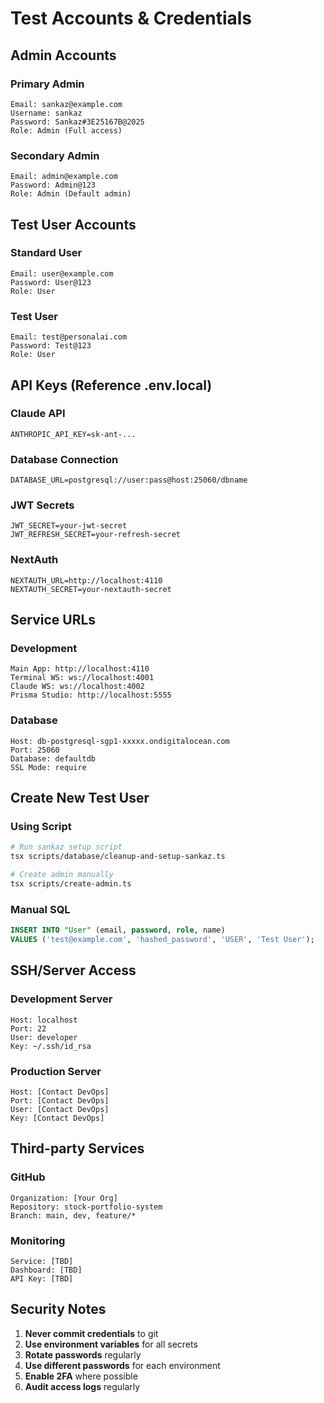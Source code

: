 # Test Accounts & Credentials

## Admin Accounts

### Primary Admin

```
Email: sankaz@example.com
Username: sankaz
Password: Sankaz#3E25167B@2025
Role: Admin (Full access)
```

### Secondary Admin

```
Email: admin@example.com
Password: Admin@123
Role: Admin (Default admin)
```

## Test User Accounts

### Standard User

```
Email: user@example.com
Password: User@123
Role: User
```

### Test User

```
Email: test@personalai.com
Password: Test@123
Role: User
```

## API Keys (Reference .env.local)

### Claude API

```
ANTHROPIC_API_KEY=sk-ant-...
```

### Database Connection

```
DATABASE_URL=postgresql://user:pass@host:25060/dbname
```

### JWT Secrets

```
JWT_SECRET=your-jwt-secret
JWT_REFRESH_SECRET=your-refresh-secret
```

### NextAuth

```
NEXTAUTH_URL=http://localhost:4110
NEXTAUTH_SECRET=your-nextauth-secret
```

## Service URLs

### Development

```
Main App: http://localhost:4110
Terminal WS: ws://localhost:4001
Claude WS: ws://localhost:4002
Prisma Studio: http://localhost:5555
```

### Database

```
Host: db-postgresql-sgp1-xxxxx.ondigitalocean.com
Port: 25060
Database: defaultdb
SSL Mode: require
```

## Create New Test User

### Using Script

```bash
# Run sankaz setup script
tsx scripts/database/cleanup-and-setup-sankaz.ts

# Create admin manually
tsx scripts/create-admin.ts
```

### Manual SQL

```sql
INSERT INTO "User" (email, password, role, name)
VALUES ('test@example.com', 'hashed_password', 'USER', 'Test User');
```

## SSH/Server Access

### Development Server

```
Host: localhost
Port: 22
User: developer
Key: ~/.ssh/id_rsa
```

### Production Server

```
Host: [Contact DevOps]
Port: [Contact DevOps]
User: [Contact DevOps]
Key: [Contact DevOps]
```

## Third-party Services

### GitHub

```
Organization: [Your Org]
Repository: stock-portfolio-system
Branch: main, dev, feature/*
```

### Monitoring

```
Service: [TBD]
Dashboard: [TBD]
API Key: [TBD]
```

## Security Notes

1. **Never commit credentials** to git
2. **Use environment variables** for all secrets
3. **Rotate passwords** regularly
4. **Use different passwords** for each environment
5. **Enable 2FA** where possible
6. **Audit access logs** regularly
